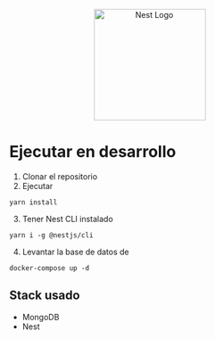 <p align="center">
  <a href="http://nestjs.com/" target="blank"><img src="https://nestjs.com/img/logo-small.svg" width="200" alt="Nest Logo" /></a>
</p>

# Ejecutar en desarrollo

1. Clonar el repositorio
2. Ejecutar
```
yarn install
```
3. Tener Nest CLI instalado
```
yarn i -g @nestjs/cli
```
4. Levantar la base de datos de
```
docker-compose up -d
```
## Stack usado
* MongoDB
* Nest
